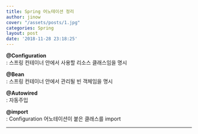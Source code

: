 ```yaml
---
title: Spring 어노테이션 정리
author: jinow
cover: "/assets/posts/1.jpg"
categories: Spring
layout: post
date: '2018-11-28 23:18:25'
---
```


**@Configuration**  
: 스프링 컨테이너 안에서 사용할 리소스 클래스임을 명시

**@Bean**  
: 스프링 컨테이너 안에서 관리될 빈 객체임을 명시

**@Autowired**  
: 자동주입

**@import**  
: Configuration 어노테이션이 붙은 클래스를 import



---
